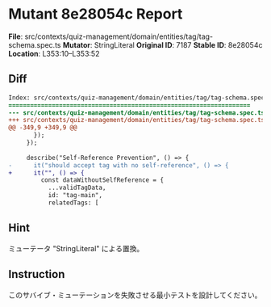 # Mutant 8e28054c Report

**File**: src/contexts/quiz-management/domain/entities/tag/tag-schema.spec.ts
**Mutator**: StringLiteral
**Original ID**: 7187
**Stable ID**: 8e28054c
**Location**: L353:10–L353:52

## Diff

```diff
Index: src/contexts/quiz-management/domain/entities/tag/tag-schema.spec.ts
===================================================================
--- src/contexts/quiz-management/domain/entities/tag/tag-schema.spec.ts	original
+++ src/contexts/quiz-management/domain/entities/tag/tag-schema.spec.ts	mutated #7187
@@ -349,9 +349,9 @@
       });
     });
 
     describe("Self-Reference Prevention", () => {
-      it("should accept tag with no self-reference", () => {
+      it("", () => {
         const dataWithoutSelfReference = {
           ...validTagData,
           id: "tag-main",
           relatedTags: [
```

## Hint

ミューテータ "StringLiteral" による置換。

## Instruction

このサバイブ・ミューテーションを失敗させる最小テストを設計してください。
